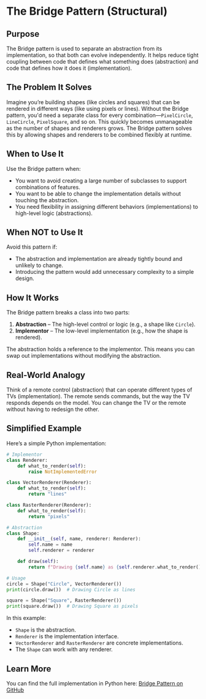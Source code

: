 # The Bridge Pattern (Structural)

## Purpose

The Bridge pattern is used to separate an abstraction from its implementation, so that both can evolve independently. It helps reduce tight coupling between code that defines what something does (abstraction) and code that defines how it does it (implementation).

## The Problem It Solves

Imagine you’re building shapes (like circles and squares) that can be rendered in different ways (like using pixels or lines). Without the Bridge pattern, you'd need a separate class for every combination—`PixelCircle`, `LineCircle`, `PixelSquare`, and so on. This quickly becomes unmanageable as the number of shapes and renderers grows. The Bridge pattern solves this by allowing shapes and renderers to be combined flexibly at runtime.

## When to Use It

Use the Bridge pattern when:

* You want to avoid creating a large number of subclasses to support combinations of features.
* You want to be able to change the implementation details without touching the abstraction.
* You need flexibility in assigning different behaviors (implementations) to high-level logic (abstractions).

## When NOT to Use It

Avoid this pattern if:

* The abstraction and implementation are already tightly bound and unlikely to change.
* Introducing the pattern would add unnecessary complexity to a simple design.

## How It Works

The Bridge pattern breaks a class into two parts:

1. **Abstraction** – The high-level control or logic (e.g., a shape like `Circle`).
2. **Implementor** – The low-level implementation (e.g., how the shape is rendered).

The abstraction holds a reference to the implementor. This means you can swap out implementations without modifying the abstraction.

## Real-World Analogy

Think of a remote control (abstraction) that can operate different types of TVs (implementation). The remote sends commands, but the way the TV responds depends on the model. You can change the TV or the remote without having to redesign the other.

## Simplified Example

Here’s a simple Python implementation:

```python
# Implementor
class Renderer:
    def what_to_render(self):
        raise NotImplementedError

class VectorRenderer(Renderer):
    def what_to_render(self):
        return "lines"

class RasterRenderer(Renderer):
    def what_to_render(self):
        return "pixels"

# Abstraction
class Shape:
    def __init__(self, name, renderer: Renderer):
        self.name = name
        self.renderer = renderer

    def draw(self):
        return f"Drawing {self.name} as {self.renderer.what_to_render()}"

# Usage
circle = Shape("Circle", VectorRenderer())
print(circle.draw())  # Drawing Circle as lines

square = Shape("Square", RasterRenderer())
print(square.draw())  # Drawing Square as pixels
```

In this example:

* `Shape` is the abstraction.
* `Renderer` is the implementation interface.
* `VectorRenderer` and `RasterRenderer` are concrete implementations.
* The `Shape` can work with any renderer.

## Learn More

You can find the full implementation in Python here:
[Bridge Pattern on GitHub](https://github.com/taggedzi/python-design-pattern-rag/blob/main/patterns/structural/bridge.py)
